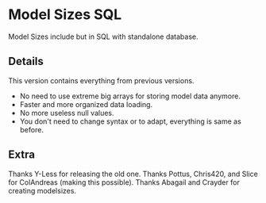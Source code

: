 # Model Sizes SQL
Model Sizes include but in SQL with standalone database.

## Details
This version contains everything from previous versions.

* No need to use extreme big arrays for storing model data anymore.
* Faster and more organized data loading.
* No more useless null values.
* You don't need to change syntax or to adapt, everything is same as before.


## Extra

Thanks Y-Less for releasing the old one.
Thanks Pottus, Chris420, and Slice for ColAndreas (making this possible).
Thanks Abagail and Crayder for creating modelsizes.